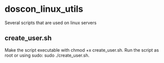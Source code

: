 # doscon_linux_utils
Several scripts that are used on linux servers

## create_user.sh
Make the script executable with chmod +x create_user.sh.
Run the script as root or using sudo: sudo ./create_user.sh.



